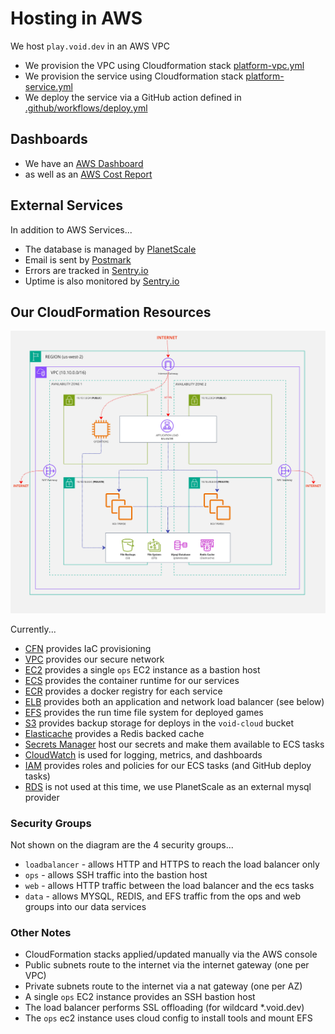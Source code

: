 # Hosting in AWS

We host `play.void.dev` in an AWS VPC

  * We provision the VPC using Cloudformation stack [platform-vpc.yml](./platform-vpc.yml)
  * We provision the service using Cloudformation stack [platform-service.yml](./platform-service.yml)
  * We deploy the service via a GitHub action defined in [.github/workflows/deploy.yml](../.github/workflows/deploy.yml)

## Dashboards

  * We have an [AWS Dashboard](https://us-west-2.console.aws.amazon.com/cloudwatch/home?region=us-west-2#dashboards/dashboard/platform?start=PT12H&end=null)
  * as well as an [AWS Cost Report](https://us-east-1.console.aws.amazon.com/costmanagement/home#/cost-explorer?chartStyle=STACK&costAggregate=unBlendedCost&endDate=2025-04-23&excludeForecasting=false&filter=%5B%7B%22dimension%22:%7B%22id%22:%22TagKey%22,%22displayValue%22:%22Tag%22%7D,%22operator%22:%22INCLUDES%22,%22values%22:%5B%7B%22value%22:%22share%22,%22displayValue%22:%22share%22%7D%5D,%22growableValue%22:%7B%22value%22:%22pod%22,%22displayValue%22:%22pod%22%7D%7D%5D&futureRelativeRange=CUSTOM&granularity=Daily&groupBy=%5B%22Service%22%5D&historicalRelativeRange=MONTH_TO_DATE&isDefault=false&region=us-west-2&reportArn=arn:aws:ce::339712894694:ce-saved-report%2F90491612-c438-4fcc-bf2b-e047ac9c5e62&reportId=90491612-c438-4fcc-bf2b-e047ac9c5e62&reportName=Share%20Pod%20Daily%20Costs&showOnlyUncategorized=false&showOnlyUntagged=false&startDate=2025-04-01&usageAggregate=undefined&useNormalizedUnits=false)

## External Services

In addition to AWS Services...

  * The database is managed by [PlanetScale](https://app.planetscale.com/voiddotdev/void-cloud)
  * Email is sent by [Postmark](https://account.postmarkapp.com/servers/13931279/streams/outbound/overview)
  * Errors are tracked in [Sentry.io](https://void-industries.sentry.io/projects/platform/?project=4508977545478145)
  * Uptime is also monitored by [Sentry.io](https://void-industries.sentry.io/alerts/rules/uptime/platform/181314/details/?project=4508977545478145&statsPeriod=14d)

## Our CloudFormation Resources

![vpc](./vpc.jpg?raw=true)

Currently...
  * [CFN](https://us-west-2.console.aws.amazon.com/cloudformation/home?region=us-west-2#/stacks?filteringText=&filteringStatus=active&viewNested=true)
    provides IaC provisioning
  * [VPC](https://us-west-2.console.aws.amazon.com/vpcconsole/home?region=us-west-2#VpcDetails:VpcId=vpc-099384c4fec0c1614)
    provides our secure network
  * [EC2](https://us-west-2.console.aws.amazon.com/ec2/home?region=us-west-2#Instances:instanceState=running)
    provides a single `ops` EC2 instance as a bastion host
  * [ECS](https://us-west-2.console.aws.amazon.com/ecs/v2/clusters?region=us-west-2)
    provides the container runtime for our services
  * [ECR](https://us-west-2.console.aws.amazon.com/ecr/private-registry/repositories?region=us-west-2)
    provides a docker registry for each service
  * [ELB](https://us-west-2.console.aws.amazon.com/ec2/home?region=us-west-2#LoadBalancers:v=3;$case=tags:false%5C,client:false;$regex=tags:false%5C,client:false)
    provides both an application and network load balancer (see below)
  * [EFS](https://us-west-2.console.aws.amazon.com/efs/home?region=us-west-2#/file-systems)
    provides the run time file system for deployed games
  * [S3](https://us-west-2.console.aws.amazon.com/s3/buckets/void-cloud?region=us-west-2&tab=objects&bucketType=general)
    provides backup storage for deploys in the `void-cloud` bucket
  * [Elasticache](https://us-west-2.console.aws.amazon.com/elasticache/home?region=us-west-2#/redis)
    provides a Redis backed cache
  * [Secrets Manager](https://us-west-2.console.aws.amazon.com/secretsmanager/listsecrets?region=us-west-2)
    host our secrets and make them available to ECS tasks
  * [CloudWatch](https://us-west-2.console.aws.amazon.com/cloudwatch/home?region=us-west-2#dashboards/dashboard/platform)
    is used for logging, metrics, and dashboards
  * [IAM](https://us-east-1.console.aws.amazon.com/iam/home?region=us-west-2#/home)
    provides roles and policies for our ECS tasks (and GitHub deploy tasks)
  * [RDS](https://us-west-2.console.aws.amazon.com/rds/home?region=us-west-2#)
    is not used at this time, we use PlanetScale as an external mysql provider

### Security Groups

Not shown on the diagram are the 4 security groups...

  * `loadbalancer` - allows HTTP and HTTPS to reach the load balancer only
  * `ops` - allows SSH traffic into the bastion host
  * `web` - allows HTTP traffic between the load balancer and the ecs tasks
  * `data` - allows MYSQL, REDIS, and EFS traffic from the ops and web groups into our data services

### Other Notes

  * CloudFormation stacks applied/updated manually via the AWS console
  * Public subnets route to the internet via the internet gateway (one per VPC)
  * Private subnets route to the internet via a nat gateway (one per AZ)
  * A single `ops` EC2 instance provides an SSH bastion host
  * The load balancer performs SSL offloading (for wildcard *.void.dev)
  * The `ops` ec2 instance uses cloud config to install tools and mount EFS

